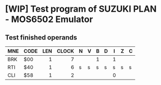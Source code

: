 # [WIP] Test program of SUZUKI PLAN - MOS6502 Emulator

## Test finished operands

|MNE|CODE|LEN|CLOCK|N|V|B|D|I|Z|C|
|---|---|---:|----:|-|-|-|-|-|-|-|
|BRK|$00 |1  |7    | | |1| |1| | |
|RTI|$40 |1  |6    |s|s|s|s|s|s|s|
|CLI|$58 |1  |2    | | | | |0| | |
